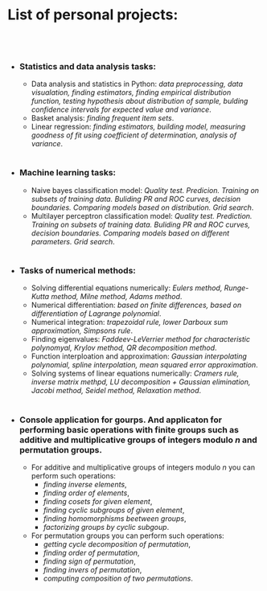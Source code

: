 # List of personal projects:

<br>

<br>

- ### Statistics and data analysis tasks:
    - Data analysis and statistics in Python: *data preprocessing, data visualation, finding estimators, finding empirical distribution function, testing hypothesis about distribution of sample, bulding confidence intervals for expected value and variance*.
    - Basket analysis: *finding frequent item sets*.
    - Linear regression: *finding estimators, building model, measuring goodness of fit using coefficient of determination, analysis of variance*.

#

- ### Machine learning tasks:
   - Naive bayes classification model: *Quality test. Predicion. Training on subsets of training data. Buliding PR and ROC curves, decision boundaries. Comparing models based on distribution. Grid search*.
   - Multilayer perceptron classification model: *Quality test. Prediction. Training on subsets of training data. Buliding PR and ROC curves, decision boundaries. Comparing models based on different parameters. Grid search*.

# 

- ### Tasks of numerical methods:
    - Solving differential equations numerically: *Eulers method, Runge-Kutta method, Milne method, Adams method*.
    - Numerical differentiation: *based on finite differences, based on differentiation of Lagrange polynomial*.
    - Numerical integration: *trapezoidal rule, lower Darboux sum approximation, Simpsons rule*.
    - Finding eigenvalues: *Faddeev-LeVerrier method for characteristic polynomyal, Krylov method, QR decomposition method*.
    - Function interploation and approximation: *Gaussian interpolating polynomial, spline interpolation, mean squared error approximation*.
    - Solving systems of linear equations numerically: *Cramers rule, inverse matrix methpd, LU decomposition + Gaussian elimination, Jacobi method, Seidel method, Relaxation method*.

#

- ### Console application for gourps. And applicaton for performing basic operations with finite groups such as additive and multiplicative groups of integers modulo $n$ and permutation groups.
  - For additive and multiplicative groups of integers modulo $n$ you can perform such operations:
    - *finding inverse elements*,
    - *finding order of elements*,
    - *finding cosets for given element*,
    - *finding cyclic subgroups of given element*,
    - *finding homomorphisms beetween groups*,
    - *factorizing groups by cyclic subgoup*.
  - For permutation groups you can perform such operations:
    - *getting cycle decomposition of permutation*,
    - *finding order of permutation*,
    - *finding sign of permutation*,
    - *finding invers of permutation*,
    - *computing composition of two permutations*.
